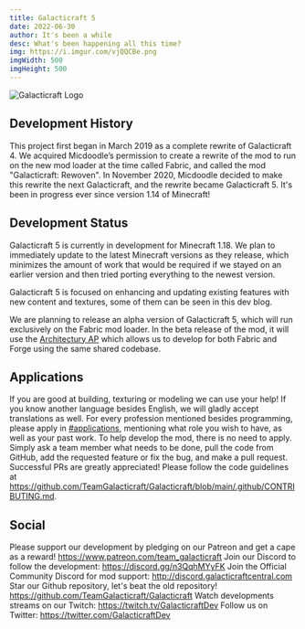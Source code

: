 ```yaml
---
title: Galacticraft 5
date: 2022-06-30
author: It's been a while
desc: What's been happening all this time?
img: https://i.imgur.com/vjQQCBe.png
imgWidth: 500
imgHeight: 500
---
```

[//]: # (	BELOW IS THE GALACTICRAFT LOGO	)
![Galacticraft Logo](https://i.imgur.com/io5EaQo.png)
## Development History
This project first began in March 2019 as a complete rewrite of Galacticraft 4. We acquired Micdoodle’s permission to create a rewrite of the mod to run on the new mod loader at the time called Fabric, and called the mod "Galacticraft: Rewoven". In November 2020, Micdoodle decided to make this rewrite the next Galacticraft, and the rewrite became Galacticraft 5. It's been in progress ever since version 1.14 of Minecraft!

## Development Status
Galacticraft 5 is currently in development for Minecraft 1.18. We plan to immediately update to the latest Minecraft versions as they release, which minimizes the amount of work that would be required if we stayed on an earlier version and then tried porting everything to the newest version.

Galacticraft 5 is focused on enhancing and updating existing features with new content and textures, some of them can be seen in this dev blog.

We are planning to release an alpha version of Galacticraft 5, which will run exclusively on the Fabric mod loader. In the beta release of the mod, it will use the [Architectury AP](https://github.com/architectury) which allows us to develop for both Fabric and Forge using the same shared codebase.

## Applications
If you are good at building, texturing or modeling we can use your help! If you know another language besides English, we will gladly accept translations as well. For every profession mentioned besides programming, please apply in [#applications](https://discord.com/channels/775251052517523467/803336019687768124), mentioning what role you wish to have, as well as your past work.
To help develop the mod, there is no need to apply. Simply ask a team member what needs to be done, pull the code from GitHub, add the requested feature or fix the bug, and make a pull request. 
Successful PRs are greatly appreciated! Please follow the code guidelines at https://github.com/TeamGalacticraft/Galacticraft/blob/main/.github/CONTRIBUTING.md.

## Social
Please support our development by pledging on our Patreon and get a cape as a reward! https://www.patreon.com/team_galacticraft
Join our Discord to follow the development: https://discord.gg/n3QqhMYyFK
Join the Official Community Discord for mod support: http://discord.galacticraftcentral.com
Star our Github repository, let's beat the old repository! https://github.com/TeamGalacticraft/Galacticraft
Watch developments streams on our Twitch: https://twitch.tv/GalacticraftDev
Follow us on Twitter: https://twitter.com/GalacticraftDev
